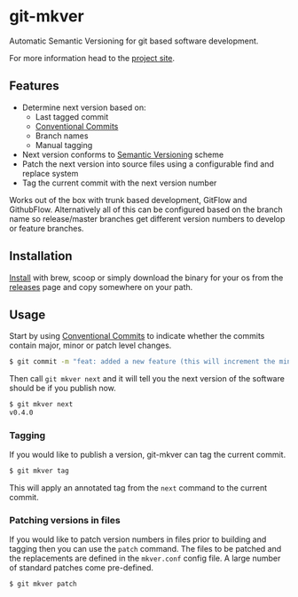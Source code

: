 #  git-mkver

Automatic Semantic Versioning for git based software development.

For more information head to the [project site](https://idc101.github.io/git-mkver/).

## Features

- Determine next version based on:
    - Last tagged commit
    - [Conventional Commits](https://www.conventionalcommits.org/)
    - Branch names
    - Manual tagging
- Next version conforms to [Semantic Versioning](https://semver.org/) scheme
- Patch the next version into source files using a configurable find and replace system
- Tag the current commit with the next version number

Works out of the box with trunk based development, GitFlow and GithubFlow. Alternatively all of this can be configured
based on the branch name so release/master branches get different version numbers to develop or feature branches.

## Installation

[Install](https://idc101.github.io/git-mkver/installation) with brew, scoop or simply download the binary for your os
from the [releases](https://github.com/idc101/git-mkver/releases) page and copy somewhere on your path.

## Usage

Start by using [Conventional Commits](https://www.conventionalcommits.org/) to indicate whether the commits contain
major, minor or patch level changes.

```bash
$ git commit -m "feat: added a new feature (this will increment the minor version)"
```

Then call `git mkver next` and it will tell you the next version of the software should be if you publish now.

```bash
$ git mkver next
v0.4.0
```

### Tagging

If you would like to publish a version, git-mkver can tag the current commit.

```bash
$ git mkver tag
```

This will apply an annotated tag from the `next` command to the current commit.

### Patching versions in files

If you would like to patch version numbers in files prior to building and tagging then
you can use the `patch` command. The files to be patched and the replacements are
defined in the `mkver.conf` config file. A large number of standard patches come
pre-defined.

```bash
$ git mkver patch
```
